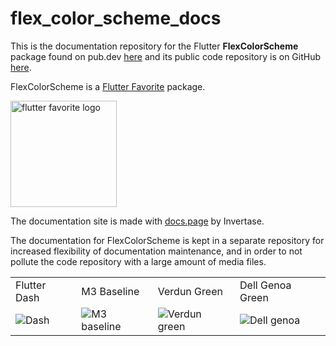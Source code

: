 # flex_color_scheme_docs

This is the documentation repository for the Flutter **FlexColorScheme** package found on
pub.dev [here](https://pub.dev/packages/flex_color_scheme) and its public code repository is on
GitHub [here](https://github.com/rydmike/flex_color_scheme).

FlexColorScheme is a [Flutter Favorite](https://docs.flutter.dev/development/packages-and-plugins/favorites) package.

[<img src="https://rydmike.com/assets_fcsv4/flutter-favorite-logo.png?raw=true?" alt="flutter favorite logo" width="170"/>](https://docs.flutter.dev/development/packages-and-plugins/favorites)

The documentation site is made with [docs.page](https://docs.page/) by Invertase.

The documentation for FlexColorScheme is kept in a separate repository for increased flexibility
of documentation maintenance, and in order to not pollute the code repository with a large
amount of media files.

<table>
  <tr>
    <td>Flutter Dash</td>
    <td>M3 Baseline</td>
    <td>Verdun Green</td>
    <td>Dell Genoa Green</td>
  </tr>
  <tr>
    <td><img src="https://github.com/rydmike/flex_color_scheme_docs/blob/master/docs/images/fcs-v5-l-37.png?raw=true" alt="Dash"/></td>
    <td><img src="https://github.com/rydmike/flex_color_scheme_docs/blob/master/docs/images/fcs-v5-l-38.png?raw=true" alt="M3 baseline"/></td>
    <td><img src="https://github.com/rydmike/flex_color_scheme_docs/blob/master/docs/images/fcs-v5-l-39.png?raw=true" alt="Verdun green"/></td>
    <td><img src="https://github.com/rydmike/flex_color_scheme_docs/blob/master/docs/images/fcs-v5-l-40.png?raw=true" alt="Dell genoa"/></td>
  </tr>
 </table>